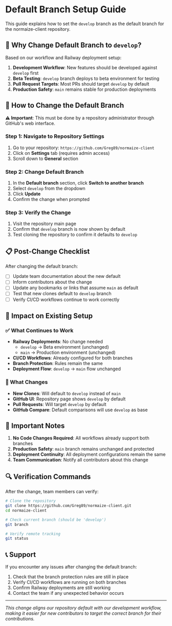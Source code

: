 # Default Branch Setup Guide

This guide explains how to set the `develop` branch as the default branch for the normaize-client repository.

## 🎯 Why Change Default Branch to `develop`?

Based on our workflow and Railway deployment setup:

1. **Development Workflow**: New features should be developed against `develop` first
2. **Beta Testing**: `develop` branch deploys to beta environment for testing
3. **Pull Request Targets**: Most PRs should target `develop` by default
4. **Production Safety**: `main` remains stable for production deployments

## 🔧 How to Change the Default Branch

**⚠️ Important**: This must be done by a repository administrator through GitHub's web interface.

### Step 1: Navigate to Repository Settings

1. Go to your repository: `https://github.com/Greg89/normaize-client`
2. Click on **Settings** tab (requires admin access)
3. Scroll down to **General** section

### Step 2: Change Default Branch

1. In the **Default branch** section, click **Switch to another branch**
2. Select `develop` from the dropdown
3. Click **Update**
4. Confirm the change when prompted

### Step 3: Verify the Change

1. Visit the repository main page
2. Confirm that `develop` branch is now shown by default
3. Test cloning the repository to confirm it defaults to `develop`

## 📋 Post-Change Checklist

After changing the default branch:

- [ ] Update team documentation about the new default
- [ ] Inform contributors about the change
- [ ] Update any bookmarks or links that assume `main` as default
- [ ] Test that new clones default to `develop` branch
- [ ] Verify CI/CD workflows continue to work correctly

## 🔄 Impact on Existing Setup

### ✅ What Continues to Work

- **Railway Deployments**: No change needed
  - `develop` → Beta environment (unchanged)
  - `main` → Production environment (unchanged)
- **CI/CD Workflows**: Already configured for both branches
- **Branch Protection**: Rules remain the same
- **Deployment Flow**: `develop` → `main` flow unchanged

### 📝 What Changes

- **New Clones**: Will default to `develop` instead of `main`
- **GitHub UI**: Repository page shows `develop` by default
- **Pull Requests**: Will target `develop` by default
- **GitHub Compare**: Default comparisons will use `develop` as base

## 🚨 Important Notes

1. **No Code Changes Required**: All workflows already support both branches
2. **Production Safety**: `main` branch remains unchanged and protected
3. **Deployment Continuity**: All deployment configurations remain the same
4. **Team Communication**: Notify all contributors about this change

## 🔍 Verification Commands

After the change, team members can verify:

```bash
# Clone the repository
git clone https://github.com/Greg89/normaize-client.git
cd normaize-client

# Check current branch (should be 'develop')
git branch

# Verify remote tracking
git status
```

## 📞 Support

If you encounter any issues after changing the default branch:

1. Check that the branch protection rules are still in place
2. Verify CI/CD workflows are running on both branches
3. Confirm Railway deployments are still working
4. Contact the team if any unexpected behavior occurs

---

*This change aligns our repository default with our development workflow, making it easier for new contributors to target the correct branch for their contributions.*